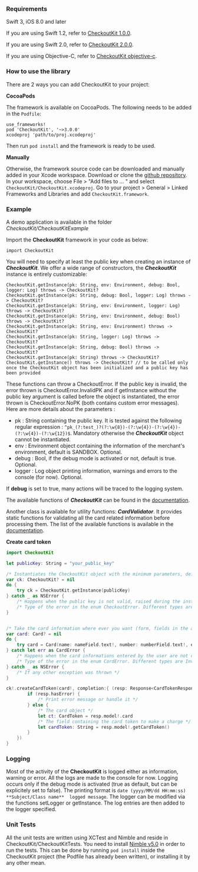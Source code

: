 ### Requirements

Swift 3, iOS 8.0 and later

If you are using Swift 1.2, refer to [CheckoutKit 1.0.0](https://github.com/checkout/checkoutkit-ios/tree/1.0.0).

If you are using Swift 2.0, refer to [CheckoutKit 2.0.0](https://github.com/checkout/checkoutkit-ios/tree/2.0.0).

If you are using Objective-C, refer to [CheckoutKit objective-c](https://github.com/checkout/checkoutkit-ios/tree/objective-c).

### How to use the library

There are 2 ways you can add CheckoutKit to your project:

__CocoaPods__

The framework is available on CocoaPods. The following needs to be added in the ```Podfile```:
```
use_frameworks!
pod 'CheckoutKit', '~>3.0.0'
xcodeproj 'path/to/proj.xcodeproj'
```

Then run ```pod install``` and the framework is ready to be used.

__Manually__

Otherwise, the framework source code can be downloaded and manually added in your Xcode workspace.
Download or clone the [github repository](https://github.com/checkout/checkoutkit-ios). In your workspace, choose File > "Add files to ... " and select ```CheckoutKit/CheckoutKit.xcodeproj```.
Go to your project > General > Linked Frameworks and Libraries and add ```CheckoutKit.framework```.

### Example

A demo application is available in the folder *CheckoutKit/CheckoutKitExample*

Import the **CheckoutKit** framework in your code as below:
```
import CheckoutKit
```

You will need to specify at least the public key when creating an instance of ***CheckoutKit***. We offer a wide range of constructors, the ***CheckoutKit*** instance is entirely customizable:

```
CheckoutKit.getInstance(pk: String, env: Environment, debug: Bool, logger: Log) throws -> CheckoutKit?
CheckoutKit.getInstance(pk: String, debug: Bool, logger: Log) throws -> CheckoutKit?
CheckoutKit.getInstance(pk: String, env: Environment, logger: Log) throws -> CheckoutKit?
CheckoutKit.getInstance(pk: String, env: Environment, debug: Bool) throws -> CheckoutKit?
CheckoutKit.getInstance(pk: String, env: Environment) throws -> CheckoutKit?
CheckoutKit.getInstance(pk: String, logger: Log) throws -> CheckoutKit?
CheckoutKit.getInstance(pk: String, debug: Bool) throws -> CheckoutKit?
CheckoutKit.getInstance(pk: String) throws -> CheckoutKit?
CheckoutKit.getInstance() throws -> CheckoutKit? // to be called only once the CheckoutKit object has been initialized and a public key has been provided

```

These functions can throw a CheckoutError. If the public key is invalid, the error thrown is  CheckoutError.InvalidPK and if getInstance without the public key argument is called before the object is instantiated, the error thrown is CheckoutError.NoPK (both contains custom error messages).
Here are more details about the parameters :
- pk : String containing the public key. It is tested against the following regular expression : ```^pk_(?:test_)?(?:\w{8})-(?:\w{4})-(?:\w{4})-(?:\w{4})-(?:\w{12})$```. Mandatory otherwise the ***CheckoutKit*** object cannot be instantiated.
- env : Environment object containing the information of the merchant's environment, default is SANDBOX. Optional.
- debug : Bool, if the debug mode is activated or not, default is true. Optional.
- logger : Log object printing information, warnings and errors to the console (for now). Optional.

If **debug** is set to true, many actions will be traced to the logging system.

The available functions of ***CheckoutKit*** can be found in the [documentation](http://developers.checkout.com/docs/mobile/ios-kit/reference/checkoutkit).

Another class is available for utility functions: ***CardValidator***. It provides static functions for validating all the card related information before processing them. The list of the available functions is available in the [documentation](http://developers.checkout.com/docs/mobile/ios-kit/reference/cardvalidator).


**Create card token**

```swift
import CheckoutKit

let publicKey: String = "your_public_key"

/* Instantiates the CheckoutKit object with the minimum parameters, default configuration for the other ones */
var ck: CheckoutKit? = nil
do {
    try ck = CheckoutKit.getInstance(publicKey)
} catch _ as NSError {
    /* Happens when the public key is not valid, raised during the instanciation of the CheckoutKit object */
    /* Type of the error in the enum CheckoutError. Different types are NoPK (if getInstance is called with no parameters and no public key has been provided before) and InvalidPK (if the public key is invalid) */
}


/* Take the card information where ever you want (form, fields in the application page...) */
var card: Card? = nil
do {
    try card = Card(name: nameField.text!, number: numberField.text!, expYear: year, expMonth: month, cvv: cvvField.text!, billingDetails: nil)
} catch let err as CardError {
    /* Happens when the card informations entered by the user are not correct */
    /* Type of the error in the enum CardError. Different types are InvalidCVV (if the CVV does not have the correct format), InvalidExpiryDate (if the card is expired), InvalidNumber (if the card's number is wrong). */
} catch _ as NSError {
    /* If any other exception was thrown */
}

ck!.createCardToken(card!, completion:{ (resp: Response<CardTokenResponse>) -> Void in
        if (resp.hasError) {
            /* Print error message or handle it */
        } else {
            /* The card object */
            let ct: CardToken = resp.model!.card
            /* The field containing the card token to make a charge */
            let cardToken: String = resp.model!.getCardToken()
        }
    })
}
```

### Logging

Most of the activity of the **CheckoutKit** is logged either as information, warning or error. All the logs are made to the console for now. Logging occurs only if the debug mode is activated (true as default, but can be explicitely set to false). The printing format is ```date (yyyy/MM/dd HH:mm:ss)  **Subject/Class name**  logged message```. The logger can be modified via the functions setLogger or getInstance. The log entries are then added to the logger specified.

### Unit Tests

All the unit tests are written using XCTest and Nimble and reside in CheckoutKit/CheckoutKitTests. 
You need to install [Nimble v5.0](https://github.com/Quick/Nimble/tree/v5.0.0) in order to run the tests.
This can be done by running ```pod install``` inside the CheckoutKit project (the Podfile has already been written), or installing it by any other mean.